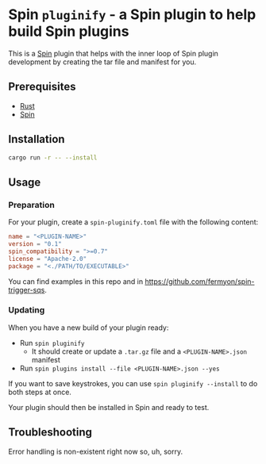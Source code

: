 # Spin `pluginify` - a Spin plugin to help build Spin plugins

This is a [Spin](https://developer.fermyon.com/spin/index) plugin that helps with the inner loop of Spin plugin development by creating the tar file and manifest for you.

## Prerequisites

* [Rust](https://www.rust-lang.org/tools/install)
* [Spin](https://developer.fermyon.com/spin/install)

## Installation

```bash
cargo run -r -- --install
```

## Usage

### Preparation

For your plugin, create a `spin-pluginify.toml` file with the following content:

```toml
name = "<PLUGIN-NAME>"
version = "0.1"
spin_compatibility = ">=0.7"
license = "Apache-2.0"
package = "<./PATH/TO/EXECUTABLE>"
```

You can find examples in this repo and in https://github.com/fermyon/spin-trigger-sqs.

### Updating

When you have a new build of your plugin ready:

* Run `spin pluginify`
  * It should create or update a `.tar.gz` file and a `<PLUGIN-NAME>.json` manifest
* Run `spin plugins install --file <PLUGIN-NAME>.json --yes`

If you want to save keystrokes, you can use `spin pluginify --install` to do both steps at once.

Your plugin should then be installed in Spin and ready to test.

## Troubleshooting

Error handling is non-existent right now so, uh, sorry.
